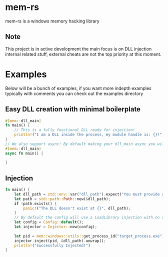 # mem-rs
mem-rs is a windows memory hacking library

## Note
This project is in active development the main focus is on DLL injection internal related stuff, external cheats are not the top 
priority at this moment.

# Examples
Below will be a bunch of examples, if you want more indepth examples typically with comments you can check out the 
examples directory

## Easy DLL creation with minimal boilerplate
```rust
#[mem::dll_main]
fn main() {
    // This is a fully functional DLL ready for injection!
    println!("I am a DLL inside the process, my module handle is: {}!", module_handle);
}
// We also support async! By default making your dll_main async you will be running on the tokio runtime
#[mem::dll_main]
async fn main() {
    
}
```

## Injection
```rust
fn main() {
    let dll_path = std::env::var("dll_path").expect("You must provide a dll path");
    let path = std::path::Path::new(&dll_path);
    if !path.exists() {
        panic!("The DLL doesn't exist at {}", dll_path);
    }
    // By default the config will use a LoadLibrary injection with no stealth
    let config = Config::default();
    let injector = Injector::new(config);
    
    let pid = mem::windows::utils::get_process_id("target_process.exe").unwrap();
    injector.inject(pid, &dll_path).unwrap();
    println!("Successfully Injected!")
}
```
